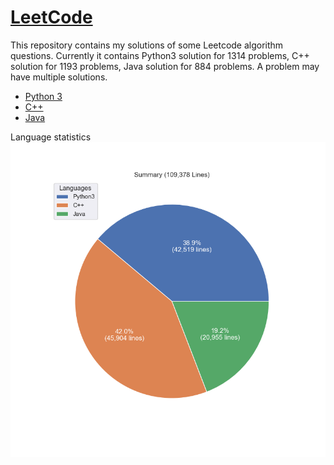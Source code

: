 # [LeetCode](https://leetcode.com/)

This repository contains my solutions of some Leetcode algorithm questions.
Currently it contains Python3 solution for 1314 problems, C++ solution for 1193 problems, Java solution for 884 problems.
A problem may have multiple solutions.

* [Python 3](python3.md)
* [C++](cpp.md)
* [Java](java.md)

Language statistics
![summary](images/pie.png)

